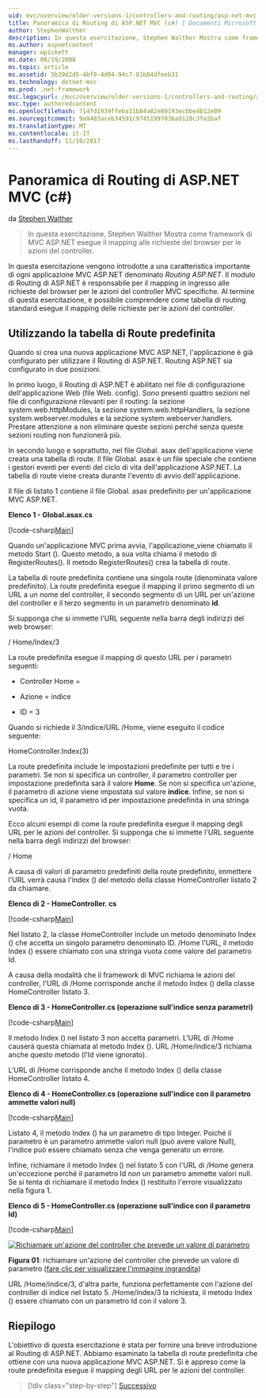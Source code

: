 ```yaml
---
uid: mvc/overview/older-versions-1/controllers-and-routing/asp-net-mvc-routing-overview-cs
title: Panoramica di Routing di ASP.NET MVC (c#) | Documenti Microsoft
author: StephenWalther
description: In questa esercitazione, Stephen Walther Mostra come framework di MVC ASP.NET esegue il mapping alle richieste del browser per le azioni del controller.
ms.author: aspnetcontent
manager: wpickett
ms.date: 08/19/2008
ms.topic: article
ms.assetid: 5b39d2d5-4bf9-4d04-94c7-81b84dfeeb31
ms.technology: dotnet-mvc
ms.prod: .net-framework
msc.legacyurl: /mvc/overview/older-versions-1/controllers-and-routing/asp-net-mvc-routing-overview-cs
msc.type: authoredcontent
ms.openlocfilehash: 714fd1939ffeba11b84a82e80193ecbbe4b12e09
ms.sourcegitcommit: 9a9483aceb34591c97451997036a9120c3fe2baf
ms.translationtype: MT
ms.contentlocale: it-IT
ms.lasthandoff: 11/10/2017
---
```

<a name="aspnet-mvc-routing-overview-c"></a>Panoramica di Routing di ASP.NET MVC (c#)
====================
da [Stephen Walther](https://github.com/StephenWalther)

> In questa esercitazione, Stephen Walther Mostra come framework di MVC ASP.NET esegue il mapping alle richieste del browser per le azioni del controller.


In questa esercitazione vengono introdotte a una caratteristica importante di ogni applicazione MVC ASP.NET denominato *Routing ASP.NET*. Il modulo di Routing di ASP.NET è responsabile per il mapping in ingresso alle richieste del browser per le azioni del controller MVC specifiche. Al termine di questa esercitazione, è possibile comprendere come tabella di routing standard esegue il mapping delle richieste per le azioni del controller.

## <a name="using-the-default-route-table"></a>Utilizzando la tabella di Route predefinita

Quando si crea una nuova applicazione MVC ASP.NET, l'applicazione è già configurato per utilizzare il Routing di ASP.NET. Routing ASP.NET sia configurato in due posizioni.

In primo luogo, il Routing di ASP.NET è abilitato nel file di configurazione dell'applicazione Web (file Web. config). Sono presenti quattro sezioni nel file di configurazione rilevanti per il routing: la sezione system.web.httpModules, la sezione system.web.httpHandlers, la sezione system.webserver.modules e la sezione system.webserver.handlers. Prestare attenzione a non eliminare queste sezioni perché senza queste sezioni routing non funzionerà più.

In secondo luogo e soprattutto, nel file Global. asax dell'applicazione viene creata una tabella di route. Il file Global. asax è un file speciale che contiene i gestori eventi per eventi del ciclo di vita dell'applicazione ASP.NET. La tabella di route viene creata durante l'evento di avvio dell'applicazione.

Il file di listato 1 contiene il file Global. asax predefinito per un'applicazione MVC ASP.NET.

**Elenco 1 - Global.asax.cs**

[!code-csharp[Main](asp-net-mvc-routing-overview-cs/samples/sample1.cs)]

Quando un'applicazione MVC prima avvia, l'applicazione\_viene chiamato il metodo Start (). Questo metodo, a sua volta chiama il metodo di RegisterRoutes(). Il metodo RegisterRoutes() crea la tabella di route.

La tabella di route predefinita contiene una singola route (denominata valore predefinito). La route predefinita esegue il mapping il primo segmento di un URL a un nome del controller, il secondo segmento di un URL per un'azione del controller e il terzo segmento in un parametro denominato **id**.

Si supponga che si immette l'URL seguente nella barra degli indirizzi del web browser:

/ Home/Index/3

La route predefinita esegue il mapping di questo URL per i parametri seguenti:

- Controller Home =

- Azione = indice

- ID = 3

Quando si richiede il 3/indice/URL /Home, viene eseguito il codice seguente:

HomeController.Index(3)

La route predefinita include le impostazioni predefinite per tutti e tre i parametri. Se non si specifica un controller, il parametro controller per impostazione predefinita sarà il valore **Home**. Se non si specifica un'azione, il parametro di azione viene impostata sul valore **indice**. Infine, se non si specifica un id, il parametro id per impostazione predefinita in una stringa vuota.

Ecco alcuni esempi di come la route predefinita esegue il mapping degli URL per le azioni del controller. Si supponga che si immette l'URL seguente nella barra degli indirizzi del browser:

/ Home

A causa di valori di parametro predefiniti della route predefinito, immettere l'URL verrà causa l'index () del metodo della classe HomeController listato 2 da chiamare.

**Elenco di 2 - HomeController. cs**

[!code-csharp[Main](asp-net-mvc-routing-overview-cs/samples/sample2.cs)]

Nel listato 2, la classe HomeController include un metodo denominato Index () che accetta un singolo parametro denominato ID. /Home l'URL, il metodo Index () essere chiamato con una stringa vuota come valore del parametro Id.

A causa della modalità che il framework di MVC richiama le azioni del controller, l'URL di /Home corrisponde anche il metodo Index () della classe HomeController listato 3.

**Elenco di 3 - HomeController.cs (operazione sull'indice senza parametri)**

[!code-csharp[Main](asp-net-mvc-routing-overview-cs/samples/sample3.cs)]

Il metodo Index () nel listato 3 non accetta parametri. L'URL di /Home causerà questa chiamata al metodo Index (). URL /Home/indice/3 richiama anche questo metodo (l'Id viene ignorato).

L'URL di /Home corrisponde anche il metodo Index () della classe HomeController listato 4.

**Elenco di 4 - HomeController.cs (operazione sull'indice con il parametro ammette valori null)**

[!code-csharp[Main](asp-net-mvc-routing-overview-cs/samples/sample4.cs)]

Listato 4, il metodo Index () ha un parametro di tipo Integer. Poiché il parametro è un parametro ammette valori null (può avere valore Null), l'indice può essere chiamato senza che venga generato un errore.

Infine, richiamare il metodo Index () nel listato 5 con l'URL di /Home genera un'eccezione perché il parametro Id *non* un parametro ammette valori null. Se si tenta di richiamare il metodo Index () restituito l'errore visualizzato nella figura 1.

**Elenco di 5 - HomeController.cs (operazione sull'indice con il parametro Id)**

[!code-csharp[Main](asp-net-mvc-routing-overview-cs/samples/sample5.cs)]


[![Richiamare un'azione del controller che prevede un valore di parametro](asp-net-mvc-routing-overview-cs/_static/image1.jpg)](asp-net-mvc-routing-overview-cs/_static/image1.png)

**Figura 01**: richiamare un'azione del controller che prevede un valore di parametro ([fare clic per visualizzare l'immagine ingrandita](asp-net-mvc-routing-overview-cs/_static/image2.png))


URL /Home/indice/3, d'altra parte, funziona perfettamente con l'azione del controller di indice nel listato 5. /Home/Index/3 la richiesta, il metodo Index () essere chiamato con un parametro Id con il valore 3.

## <a name="summary"></a>Riepilogo

L'obiettivo di questa esercitazione è stata per fornire una breve introduzione al Routing di ASP.NET. Abbiamo esaminato la tabella di route predefinita che ottiene con una nuova applicazione MVC ASP.NET. Si è appreso come la route predefinita esegue il mapping degli URL per le azioni del controller.

>[!div class="step-by-step"]
[Successivo](understanding-action-filters-cs.md)
